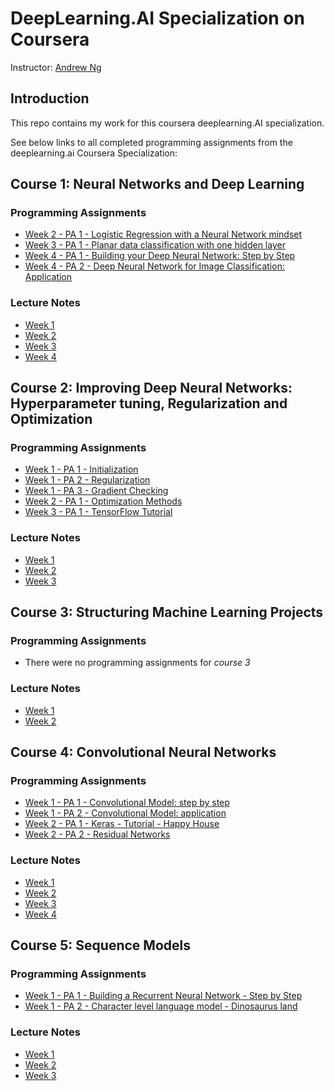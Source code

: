 # DeepLearning.AI Specialization on Coursera


Instructor: [Andrew Ng](http://www.andrewng.org/)

## Introduction

This repo contains my work for this coursera deeplearning.AI specialization. 

See below links to all completed programming assignments from the deeplearning.ai Coursera Specialization:



## Course 1: Neural Networks and Deep Learning

### Programming Assignments
- [Week 2 - PA 1 - Logistic Regression with a Neural Network mindset](https://github.com/hmccawley/Deep_Learning_Coursera/blob/master/course_1_neural_networks_and_deep_learning/Week_2_neural_network_basics/Logistic%20Regression%20as%20a%20Neural%20Network/Logistic_Regression_with_a_Neural_Network_mindset_v6a.ipynb)
- [Week 3 - PA 1 - Planar data classification with one hidden layer](https://github.com/hmccawley/Deep_Learning_Coursera/blob/master/course_1_neural_networks_and_deep_learning/Week_3_shallow_neural_networks/Planar%20data%20classification%20with%20one%20hidden%20layer/Planar_data_classification_with_onehidden_layer_v6c.ipynb)
- [Week 4 - PA 1 - Building your Deep Neural Network: Step by Step](https://github.com/hmccawley/Deep_Learning_Coursera/blob/master/course_1_neural_networks_and_deep_learning/Week_4_deep_neural_networks/Building%20your%20Deep%20Neural%20Network%20-%20Step%20by%20Step/Building_your_Deep_Neural_Network_Step_by_Step_v8a.ipynb)
- [Week 4 - PA 2 - Deep Neural Network for Image Classification: Application](https://github.com/hmccawley/Deep_Learning_Coursera/blob/master/course_1_neural_networks_and_deep_learning/Week_4_deep_neural_networks/Deep%20Neural%20Network%20Application:%20Image%20Classification/Deep%20Neural%20Network%20-%20Application%20v8.ipynb)

### Lecture Notes
- [Week 1](https://github.com/hmccawley/Deep_Learning_Coursera/blob/master/course_1_neural_networks_and_deep_learning/course_notes/week_1.pdf)
- [Week 2](https://github.com/hmccawley/Deep_Learning_Coursera/blob/master/course_1_neural_networks_and_deep_learning/course_notes/week_2.pdf)
- [Week 3](https://github.com/hmccawley/Deep_Learning_Coursera/blob/master/course_1_neural_networks_and_deep_learning/course_notes/week_3.pdf)
- [Week 4](https://github.com/hmccawley/Deep_Learning_Coursera/blob/master/course_1_neural_networks_and_deep_learning/course_notes/week_4.pdf)

## Course 2: Improving Deep Neural Networks: Hyperparameter tuning, Regularization and Optimization

### Programming Assignments
- [Week 1 - PA 1 - Initialization](https://github.com/hmccawley/Deep_Learning_Coursera/blob/master/course_2_neural_networks_hyperparameter_tuning_regularization_optimization/week1/Initialization/Initialization.ipynb)
- [Week 1 - PA 2 - Regularization](https://github.com/hmccawley/Deep_Learning_Coursera/blob/master/course_2_neural_networks_hyperparameter_tuning_regularization_optimization/week1/Regularization/Regularization_v2a.ipynb)
- [Week 1 - PA 3 - Gradient Checking](https://github.com/hmccawley/Deep_Learning_Coursera/blob/master/course_2_neural_networks_hyperparameter_tuning_regularization_optimization/week1/Gradient%20Checking/Gradient%20Checking%20v1.ipynb)
- [Week 2 - PA 1 - Optimization Methods](https://github.com/hmccawley/Deep_Learning_Coursera/blob/master/course_2_neural_networks_hyperparameter_tuning_regularization_optimization/week2/Optimization_methods_v1b.ipynb)
- [Week 3 - PA 1 - TensorFlow Tutorial](https://github.com/hmccawley/Deep_Learning_Coursera/blob/master/course_2_neural_networks_hyperparameter_tuning_regularization_optimization/week3/TensorFlow_Tutorial_v3b.ipynb)

### Lecture Notes
- [Week 1](https://github.com/hmccawley/Deep_Learning_Coursera/blob/master/course_2_neural_networks_hyperparameter_tuning_regularization_optimization/course_notes/week_1.pdf)
- [Week 2](https://github.com/hmccawley/Deep_Learning_Coursera/blob/master/course_2_neural_networks_hyperparameter_tuning_regularization_optimization/course_notes/week_2.pdf)
- [Week 3](https://github.com/hmccawley/Deep_Learning_Coursera/blob/master/course_2_neural_networks_hyperparameter_tuning_regularization_optimization/course_notes/week_3.pdf)

## Course 3: Structuring Machine Learning Projects

### Programming Assignments
- There were no programming assignments for *course 3*

### Lecture Notes
- [Week 1](https://github.com/hmccawley/Deep_Learning_Coursera/blob/master/course_3_structuring_machine_learning_projects/course_notes/week_1.pdf)
- [Week 2](https://github.com/hmccawley/Deep_Learning_Coursera/blob/master/course_3_structuring_machine_learning_projects/course_notes/week_2.pdf)
  
## Course 4: Convolutional Neural Networks

### Programming Assignments
- [Week 1 - PA 1 - Convolutional Model: step by step]()
- [Week 1 - PA 2 - Convolutional Model: application]()
- [Week 2 - PA 1 - Keras - Tutorial - Happy House]()
- [Week 2 - PA 2 - Residual Networks]()
  
### Lecture Notes
- [Week 1](https://github.com/hmccawley/Deep_Learning_Coursera/blob/master/course_4_convolutional_neural_networks/course_notes/week_1.pdf)
- [Week 2](https://github.com/hmccawley/Deep_Learning_Coursera/blob/master/course_4_convolutional_neural_networks/course_notes/week_2.pdf)
- [Week 3](https://github.com/hmccawley/Deep_Learning_Coursera/blob/master/course_4_convolutional_neural_networks/course_notes/week_3.pdf)
- [Week 4](https://github.com/hmccawley/Deep_Learning_Coursera/blob/master/course_4_convolutional_neural_networks/course_notes/week_4.pdf)

## Course 5: Sequence Models

### Programming Assignments
- [Week 1 - PA 1 - Building a Recurrent Neural Network - Step by Step]()
- [Week 1 - PA 2 - Character level language model - Dinosaurus land]()

### Lecture Notes
- [Week 1](https://github.com/hmccawley/Deep_Learning_Coursera/blob/master/course_5_sequence_models/course_notes/week_1.pdf)
- [Week 2](https://github.com/hmccawley/Deep_Learning_Coursera/blob/master/course_5_sequence_models/course_notes/week_2.pdf)
- [Week 3](https://github.com/hmccawley/Deep_Learning_Coursera/blob/master/course_5_sequence_models/course_notes/week_3.pdf)
